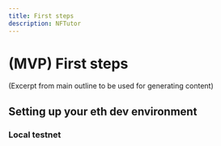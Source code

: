 ```yaml
---
title: First steps
description: NFTutor
---
```

 # (MVP) First steps

(Excerpt from main outline to be used for generating content)
## Setting up your eth dev environment

### Local testnet

